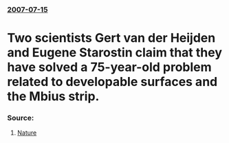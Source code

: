 ### [2007-07-15](/news/2007/07/15/index.md)

#  Two scientists Gert van der Heijden and Eugene Starostin claim  that they have solved a 75-year-old problem related to developable surfaces and the Mbius strip. 




### Source:

1. [Nature](http://www.nature.com/news/2007/070709/full/070709-16.html)
